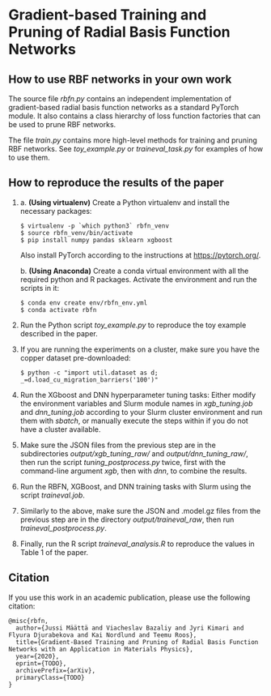 # Gradient-based Training and Pruning of Radial Basis Function Networks

## How to use RBF networks in your own work

The source file *rbfn.py* contains an independent implementation of
gradient-based radial basis function networks as a standard
PyTorch module. It also contains a class hierarchy of loss function
factories that can be used to prune RBF networks.

The file *train.py* contains more high-level methods for training
and pruning RBF networks. See *toy_example.py* or *traineval_task.py*
for examples of how to use them.

## How to reproduce the results of the paper

1.
    a. **(Using virtualenv)** Create a Python virtualenv and install the
    necessary packages:
    ````
   $ virtualenv -p `which python3` rbfn_venv
   $ source rbfn_venv/bin/activate
   $ pip install numpy pandas sklearn xgboost
    ````
    Also install PyTorch according to the instructions at
    <https://pytorch.org/>.

    b. **(Using Anaconda)** Create a conda virtual environment with all the
    required python and R packages. Activate the environment and run the scripts
    in it:
     ````
   $ conda env create env/rbfn_env.yml
   $ conda activate rbfn
     ````
2. Run the Python script *toy_example.py* to reproduce the toy example
   described in the paper.
3. If you are running the experiments on a cluster, make sure you have the
   copper dataset pre-downloaded:
   ````
   $ python -c "import util.dataset as d; _=d.load_cu_migration_barriers('100')"
   ````
4. Run the XGboost and DNN hyperparameter tuning tasks: Either modify the
   environment variables and Slurm module names in *xgb_tuning.job* and
   *dnn_tuning.job* according to your Slurm cluster environment and run them
   with *sbatch*, or manually execute the steps within if you do not have a
   cluster available.
5. Make sure the JSON files from the previous step are in the subdirectories
   *output/xgb_tuning_raw/* and *output/dnn_tuning_raw/*, then run the script
   *tuning_postprocess.py* twice, first with the command-line argument *xgb*,
   then with *dnn*, to combine the results.
6. Run the RBFN, XGBoost, and DNN training tasks with Slurm using the script
   *traineval.job*.
7. Similarly to the above, make sure the JSON and .model.gz files from the
   previous step are in the directory *output/traineval_raw*, then run
   *traineval_postprocess.py*.
8. Finally, run the R script *traineval_analysis.R* to reproduce the
   values in Table 1 of the paper.

## Citation

If you use this work in an academic publication,
please use the following citation:

````
@misc{rbfn,
  author={Jussi Määttä and Viacheslav Bazaliy and Jyri Kimari and Flyura Djurabekova and Kai Nordlund and Teemu Roos},
  title={Gradient-Based Training and Pruning of Radial Basis Function Networks with an Application in Materials Physics},
  year={2020},
  eprint={TODO},
  archivePrefix={arXiv},
  primaryClass={TODO}
}
````
